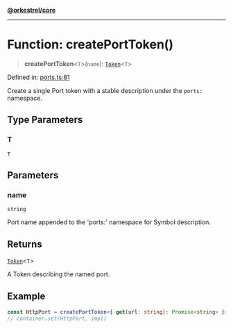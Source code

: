 [**@orkestrel/core**](../index.md)

***

# Function: createPortToken()

> **createPortToken**\<`T`\>(`name`): [`Token`](../type-aliases/Token.md)\<`T`\>

Defined in: [ports.ts:81](https://github.com/orkestrel/core/blob/7cc3e19bc4a1e6f96f153d7b931686981208a465/src/ports.ts#L81)

Create a single Port token with a stable description under the `ports:` namespace.

## Type Parameters

### T

`T`

## Parameters

### name

`string`

Port name appended to the 'ports:' namespace for Symbol description.

## Returns

[`Token`](../type-aliases/Token.md)\<`T`\>

A Token<T> describing the named port.

## Example

```ts
const HttpPort = createPortToken<{ get(url: string): Promise<string> }>('http')
// container.set(HttpPort, impl)
```
